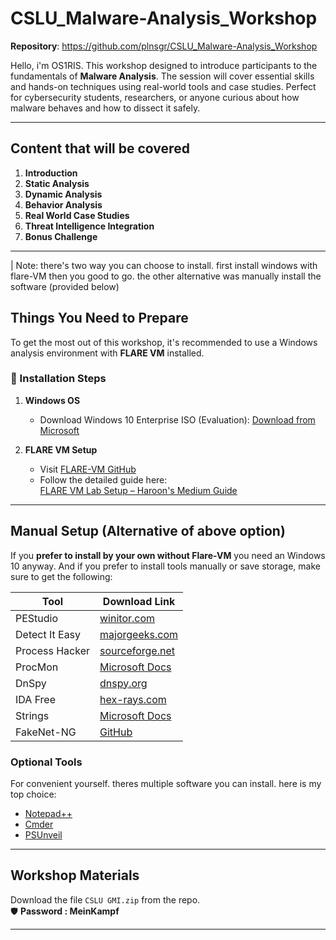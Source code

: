 # CSLU_Malware-Analysis_Workshop
**Repository**: https://github.com/plnsgr/CSLU_Malware-Analysis_Workshop

Hello, i'm OS1RIS. This workshop designed to introduce participants to the fundamentals of **Malware Analysis**. The session will cover essential skills and hands-on techniques using real-world tools and case studies. Perfect for cybersecurity students, researchers, or anyone curious about how malware behaves and how to dissect it safely.

---

##  Content that will be covered

1. **Introduction**
2. **Static Analysis**
3. **Dynamic Analysis**
4. **Behavior Analysis**
5. **Real World Case Studies**
6. **Threat Intelligence Integration**
7. **Bonus Challenge**

---

| Note: there's two way you can choose to install. first install windows with flare-VM then you good to go. the other alternative was manually install the software (provided below)

## Things You Need to Prepare

To get the most out of this workshop, it's recommended to use a Windows analysis environment with **FLARE VM** installed.

### 🔧 Installation Steps

1. **Windows OS**
   - Download Windows 10 Enterprise ISO (Evaluation):
     [Download from Microsoft](https://www.microsoft.com/en-us/evalcenter/download-windows-10-enterprise)

2. **FLARE VM Setup**
   - Visit [FLARE-VM GitHub](https://github.com/mandiant/flare-vm)
   - Follow the detailed guide here:  
     [FLARE VM Lab Setup – Haroon's Medium Guide](https://medium.com/@haroon00525/flare-vm-lab-setup-isolated-lab-environment-for-malware-analysis-6e7c23af875)

---

## Manual Setup (Alternative of above option)

If you **prefer to install by your own without Flare-VM** you need an Windows 10 anyway. And if you prefer to install tools manually or save storage, make sure to get the following:

| Tool              | Download Link |
|-------------------|---------------|
| PEStudio          | [winitor.com](https://www.winitor.com/download) |
| Detect It Easy    | [majorgeeks.com](https://www.majorgeeks.com/files/details/detect_it_easy.html) |
| Process Hacker    | [sourceforge.net](https://sourceforge.net/projects/processhacker/) |
| ProcMon           | [Microsoft Docs](https://learn.microsoft.com/en-us/sysinternals/downloads/procmon) |
| DnSpy             | [dnspy.org](https://dnspy.org/) |
| IDA Free          | [hex-rays.com](https://hex-rays.com/ida-free) |
| Strings           | [Microsoft Docs](https://learn.microsoft.com/en-us/sysinternals/downloads/strings) |
| FakeNet-NG        | [GitHub](https://github.com/mandiant/flare-fakenet-ng) |

### Optional Tools

For convenient yourself. theres multiple software you can install. here is my top choice:

- [Notepad++](https://notepad-plus-plus.org/downloads/)
- [Cmder](https://cmder.app/)
- [PSUnveil](https://www.kahusecurity.com/tools.html)

---

## Workshop Materials

Download the file `CSLU GMI.zip` from the repo.  
🛡️ **Password : MeinKampf**

---


